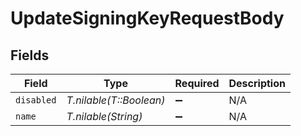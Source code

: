 # UpdateSigningKeyRequestBody


## Fields

| Field                   | Type                    | Required                | Description             |
| ----------------------- | ----------------------- | ----------------------- | ----------------------- |
| `disabled`              | *T.nilable(T::Boolean)* | :heavy_minus_sign:      | N/A                     |
| `name`                  | *T.nilable(String)*     | :heavy_minus_sign:      | N/A                     |